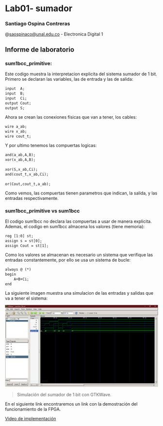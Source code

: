 # Lab01- sumador 

### Santiago Ospina Contreras

@saospinaco@unal.edu.co - Electronica Digital 1

## Informe de laboratorio

### sum1bcc_primitive:

Este codigo muestra la interpretacion explicita del sistema sumador de 1 bit. Primero se declaran las variables, las de entrada y las de salida:

    input  A;
    input  B;
    input  Ci;
    output Cout;
    output S;

Ahora se crean las conexiones fisicas que van a tener, los cables:

    wire a_ab;
    wire x_ab;
    wire cout_t;

Y por ultimo tenemos las compuertas logicas:

    and(a_ab,A,B);
    xor(x_ab,A,B);

    xor(S,x_ab,Ci);
    and(cout_t,x_ab,Ci);

    or(Cout,cout_t,a_ab);

Como vemos, las compuertas tienen parametros que indican, la salida, y las entradas respectivamente.

### sum1bcc_primitive vs sum1bcc

El codigo sum1bcc no declara las compuertas a usar de manera explicita. Ademas, el codigo en sum1bcc almacena los valores (tiene memoria):

    reg [1:0] st;
    assign s = st[0];
    assign Cout = st[1];

Como los valores se almacenan es necesario un sistema que verifique las entradas constantemente, por ello se usa un sistema de bucle:

    always @ (*)
    begin
        A+B+Ci;
    end

La siguiente imagen muestra una simulacion de las entradas y salidas que va a tener el sistema:

![](/Captura1.PNG)

>Simulación del sumador de 1 bit con GTKWave.

En el siguiente link encontraremos un link con la demostración del funcionamiento de la FPGA.

[Video de implementación](https://drive.google.com/file/d/1eZ8lmiQ3j6n-puoSYPdLroljNhhXLkD8/view?usp=sharing)